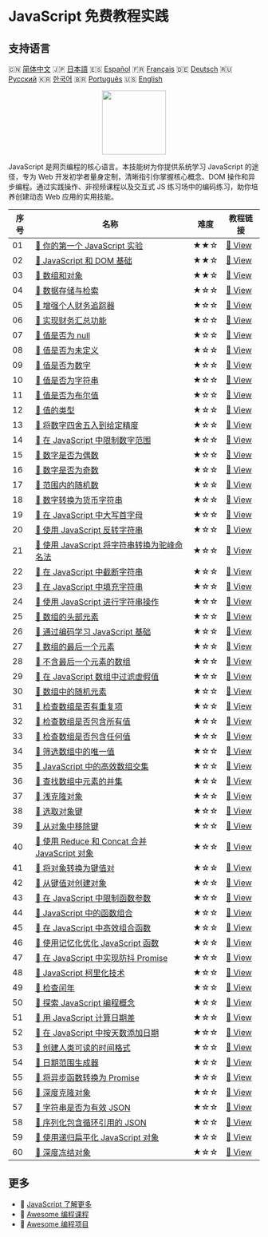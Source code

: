 # JavaScript 免费教程实践

## 支持语言

🇨🇳 [简体中文](README_zh.md) 🇯🇵 [日本語](README_ja.md) 🇪🇸 [Español](README_es.md) 🇫🇷 [Français](README_fr.md) 🇩🇪 [Deutsch](README_de.md) 🇷🇺 [Русский](README_ru.md) 🇰🇷 [한국어](README_ko.md) 🇧🇷 [Português](README_pt.md) 🇺🇸 [English](README.md) 

<div align="center">
<img width="128px" src="https://file.labex.io/path/ztG7iIXOkx2u.png">
</div>

JavaScript 是网页编程的核心语言。本技能树为你提供系统学习 JavaScript 的途径，专为 Web 开发初学者量身定制，清晰指引你掌握核心概念、DOM 操作和异步编程。通过实践操作、非视频课程以及交互式 JS 练习场中的编码练习，助你培养创建动态 Web 应用的实用技能。

|   序号 | 名称                                                                                                                                              | 难度   | 教程链接                                                                                                    |
|--------|---------------------------------------------------------------------------------------------------------------------------------------------------|--------|-------------------------------------------------------------------------------------------------------------|
|     01 | [📖 你的第一个 JavaScript 实验](https://labex.io/zh/tutorials/your-first-javascript-lab-92948)                                                    | ★★☆    | [🔗 View](https://labex.io/zh/tutorials/your-first-javascript-lab-92948)                                    |
|     02 | [📖 JavaScript 和 DOM 基础](https://labex.io/zh/tutorials/javascript-basic-javascript-and-dom-290729)                                             | ★★☆    | [🔗 View](https://labex.io/zh/tutorials/javascript-basic-javascript-and-dom-290729)                         |
|     03 | [📖 数组和对象](https://labex.io/zh/tutorials/javascript-arrays-and-objects-290728)                                                               | ★★☆    | [🔗 View](https://labex.io/zh/tutorials/javascript-arrays-and-objects-290728)                               |
|     04 | [📖 数据存储与检索](https://labex.io/zh/tutorials/javascript-data-storage-and-retrieval-290730)                                                   | ★☆☆    | [🔗 View](https://labex.io/zh/tutorials/javascript-data-storage-and-retrieval-290730)                       |
|     05 | [📖 增强个人财务追踪器](https://labex.io/zh/tutorials/javascript-enhancing-personal-finance-tracker-290731)                                       | ★☆☆    | [🔗 View](https://labex.io/zh/tutorials/javascript-enhancing-personal-finance-tracker-290731)               |
|     06 | [📖 实现财务汇总功能](https://labex.io/zh/tutorials/javascript-implementing-the-summary-290732)                                                   | ★☆☆    | [🔗 View](https://labex.io/zh/tutorials/javascript-implementing-the-summary-290732)                         |
|     07 | [📖 值是否为 null](https://labex.io/zh/tutorials/javascript-value-is-null-28429)                                                                  | ★☆☆    | [🔗 View](https://labex.io/zh/tutorials/javascript-value-is-null-28429)                                     |
|     08 | [📖 值是否为未定义](https://labex.io/zh/tutorials/javascript-value-is-undefined-28447)                                                            | ★☆☆    | [🔗 View](https://labex.io/zh/tutorials/javascript-value-is-undefined-28447)                                |
|     09 | [📖 值是否为数字](https://labex.io/zh/tutorials/javascript-value-is-number-28430)                                                                 | ★☆☆    | [🔗 View](https://labex.io/zh/tutorials/javascript-value-is-number-28430)                                   |
|     10 | [📖 值是否为字符串](https://labex.io/zh/tutorials/javascript-value-is-string-28444)                                                               | ★☆☆    | [🔗 View](https://labex.io/zh/tutorials/javascript-value-is-string-28444)                                   |
|     11 | [📖 值是否为布尔值](https://labex.io/zh/tutorials/javascript-value-is-boolean-28412)                                                              | ★☆☆    | [🔗 View](https://labex.io/zh/tutorials/javascript-value-is-boolean-28412)                                  |
|     12 | [📖 值的类型](https://labex.io/zh/tutorials/javascript-type-of-value-28673)                                                                       | ★☆☆    | [🔗 View](https://labex.io/zh/tutorials/javascript-type-of-value-28673)                                     |
|     13 | [📖 将数字四舍五入到给定精度](https://labex.io/zh/tutorials/round-number-to-given-precision-28605)                                                | ★☆☆    | [🔗 View](https://labex.io/zh/tutorials/round-number-to-given-precision-28605)                              |
|     14 | [📖 在 JavaScript 中限制数字范围](https://labex.io/zh/tutorials/javascript-clamping-numbers-in-javascript-28196)                                  | ★☆☆    | [🔗 View](https://labex.io/zh/tutorials/javascript-clamping-numbers-in-javascript-28196)                    |
|     15 | [📖 数字是否为偶数](https://labex.io/zh/tutorials/javascript-number-is-even-28419)                                                                | ★☆☆    | [🔗 View](https://labex.io/zh/tutorials/javascript-number-is-even-28419)                                    |
|     16 | [📖 数字是否为奇数](https://labex.io/zh/tutorials/javascript-number-is-odd-28433)                                                                 | ★☆☆    | [🔗 View](https://labex.io/zh/tutorials/javascript-number-is-odd-28433)                                     |
|     17 | [📖 范围内的随机数](https://labex.io/zh/tutorials/javascript-random-number-in-range-28574)                                                        | ★☆☆    | [🔗 View](https://labex.io/zh/tutorials/javascript-random-number-in-range-28574)                            |
|     18 | [📖 数字转换为货币字符串](https://labex.io/zh/tutorials/javascript-number-to-currency-string-28516)                                               | ★☆☆    | [🔗 View](https://labex.io/zh/tutorials/javascript-number-to-currency-string-28516)                         |
|     19 | [📖 在 JavaScript 中大写首字母](https://labex.io/zh/tutorials/javascript-capitalize-first-letter-in-javascript-28188)                             | ★☆☆    | [🔗 View](https://labex.io/zh/tutorials/javascript-capitalize-first-letter-in-javascript-28188)             |
|     20 | [📖 使用 JavaScript 反转字符串](https://labex.io/zh/tutorials/javascript-reverse-string-with-javascript-28600)                                    | ★☆☆    | [🔗 View](https://labex.io/zh/tutorials/javascript-reverse-string-with-javascript-28600)                    |
|     21 | [📖 使用 JavaScript 将字符串转换为驼峰命名法](https://labex.io/zh/tutorials/javascript-convert-strings-to-camelcase-with-javascript-28648)        | ★☆☆    | [🔗 View](https://labex.io/zh/tutorials/javascript-convert-strings-to-camelcase-with-javascript-28648)      |
|     22 | [📖 在 JavaScript 中截断字符串](https://labex.io/zh/tutorials/javascript-truncating-strings-in-javascript-28671)                                  | ★☆☆    | [🔗 View](https://labex.io/zh/tutorials/javascript-truncating-strings-in-javascript-28671)                  |
|     23 | [📖 在 JavaScript 中填充字符串](https://labex.io/zh/tutorials/javascript-padding-strings-in-javascript-28537)                                     | ★☆☆    | [🔗 View](https://labex.io/zh/tutorials/javascript-padding-strings-in-javascript-28537)                     |
|     24 | [📖 使用 JavaScript 进行字符串操作](https://labex.io/zh/tutorials/javascript-string-manipulation-with-javascript-28590)                           | ★☆☆    | [🔗 View](https://labex.io/zh/tutorials/javascript-string-manipulation-with-javascript-28590)               |
|     25 | [📖 数组的头部元素](https://labex.io/zh/tutorials/javascript-head-of-array-28145)                                                                 | ★☆☆    | [🔗 View](https://labex.io/zh/tutorials/javascript-head-of-array-28145)                                     |
|     26 | [📖 通过编码学习 JavaScript 基础](https://labex.io/zh/tutorials/javascript-javascript-fundamentals-through-coding-28156)                          | ★☆☆    | [🔗 View](https://labex.io/zh/tutorials/javascript-javascript-fundamentals-through-coding-28156)            |
|     27 | [📖 数组的最后一个元素](https://labex.io/zh/tutorials/javascript-last-array-element-28463)                                                        | ★☆☆    | [🔗 View](https://labex.io/zh/tutorials/javascript-last-array-element-28463)                                |
|     28 | [📖 不含最后一个元素的数组](https://labex.io/zh/tutorials/javascript-array-without-last-element-28163)                                            | ★☆☆    | [🔗 View](https://labex.io/zh/tutorials/javascript-array-without-last-element-28163)                        |
|     29 | [📖 在 JavaScript 数组中过滤虚假值](https://labex.io/zh/tutorials/javascript-filtering-falsy-values-in-javascript-arrays-28204)                   | ★☆☆    | [🔗 View](https://labex.io/zh/tutorials/javascript-filtering-falsy-values-in-javascript-arrays-28204)       |
|     30 | [📖 数组中的随机元素](https://labex.io/zh/tutorials/javascript-random-element-in-array-28153)                                                     | ★☆☆    | [🔗 View](https://labex.io/zh/tutorials/javascript-random-element-in-array-28153)                           |
|     31 | [📖 检查数组是否有重复项](https://labex.io/zh/tutorials/javascript-check-if-array-has-duplicates-28142)                                           | ★☆☆    | [🔗 View](https://labex.io/zh/tutorials/javascript-check-if-array-has-duplicates-28142)                     |
|     32 | [📖 检查数组是否包含所有值](https://labex.io/zh/tutorials/javascript-check-if-array-includes-all-values-28146)                                    | ★☆☆    | [🔗 View](https://labex.io/zh/tutorials/javascript-check-if-array-includes-all-values-28146)                |
|     33 | [📖 检查数组是否包含任何值](https://labex.io/zh/tutorials/javascript-check-if-array-includes-any-values-28147)                                    | ★☆☆    | [🔗 View](https://labex.io/zh/tutorials/javascript-check-if-array-includes-any-values-28147)                |
|     34 | [📖 筛选数组中的唯一值](https://labex.io/zh/tutorials/javascript-filter-unique-array-values-28299)                                                | ★☆☆    | [🔗 View](https://labex.io/zh/tutorials/javascript-filter-unique-array-values-28299)                        |
|     35 | [📖 JavaScript 中的高效数组交集](https://labex.io/zh/tutorials/javascript-efficient-array-intersection-in-javascript-28148)                       | ★☆☆    | [🔗 View](https://labex.io/zh/tutorials/javascript-efficient-array-intersection-in-javascript-28148)        |
|     36 | [📖 查找数组中元素的并集](https://labex.io/zh/tutorials/javascript-find-union-of-elements-on-an-array-28161)                                      | ★☆☆    | [🔗 View](https://labex.io/zh/tutorials/javascript-find-union-of-elements-on-an-array-28161)                |
|     37 | [📖 浅克隆对象](https://labex.io/zh/tutorials/javascript-shallow-clone-object-28613)                                                              | ★☆☆    | [🔗 View](https://labex.io/zh/tutorials/javascript-shallow-clone-object-28613)                              |
|     38 | [📖 选取对象键](https://labex.io/zh/tutorials/javascript-pick-object-keys-28544)                                                                  | ★☆☆    | [🔗 View](https://labex.io/zh/tutorials/javascript-pick-object-keys-28544)                                  |
|     39 | [📖 从对象中移除键](https://labex.io/zh/tutorials/javascript-omit-object-keys-28529)                                                              | ★☆☆    | [🔗 View](https://labex.io/zh/tutorials/javascript-omit-object-keys-28529)                                  |
|     40 | [📖 使用 Reduce 和 Concat 合并 JavaScript 对象](https://labex.io/zh/tutorials/javascript-merging-javascript-objects-with-reduce-and-concat-28495) | ★☆☆    | [🔗 View](https://labex.io/zh/tutorials/javascript-merging-javascript-objects-with-reduce-and-concat-28495) |
|     41 | [📖 将对象转换为键值对](https://labex.io/zh/tutorials/javascript-convert-object-to-pairs-28523)                                                   | ★☆☆    | [🔗 View](https://labex.io/zh/tutorials/javascript-convert-object-to-pairs-28523)                           |
|     42 | [📖 从键值对创建对象](https://labex.io/zh/tutorials/javascript-object-from-pairs-28519)                                                           | ★☆☆    | [🔗 View](https://labex.io/zh/tutorials/javascript-object-from-pairs-28519)                                 |
|     43 | [📖 在 JavaScript 中限制函数参数](https://labex.io/zh/tutorials/javascript-limiting-function-arguments-in-javascript-28322)                       | ★☆☆    | [🔗 View](https://labex.io/zh/tutorials/javascript-limiting-function-arguments-in-javascript-28322)         |
|     44 | [📖 JavaScript 中的函数组合](https://labex.io/zh/tutorials/javascript-function-composition-in-javascript-28208)                                   | ★☆☆    | [🔗 View](https://labex.io/zh/tutorials/javascript-function-composition-in-javascript-28208)                |
|     45 | [📖 在 JavaScript 中高效组合函数](https://labex.io/zh/tutorials/javascript-composing-functions-efficiently-in-javascript-28546)                   | ★☆☆    | [🔗 View](https://labex.io/zh/tutorials/javascript-composing-functions-efficiently-in-javascript-28546)     |
|     46 | [📖 使用记忆化优化 JavaScript 函数](https://labex.io/zh/tutorials/javascript-optimizing-javascript-functions-with-memoization-28494)              | ★☆☆    | [🔗 View](https://labex.io/zh/tutorials/javascript-optimizing-javascript-functions-with-memoization-28494)  |
|     47 | [📖 在 JavaScript 中实现防抖 Promise](https://labex.io/zh/tutorials/javascript-debouncing-promises-in-javascript-28257)                           | ★☆☆    | [🔗 View](https://labex.io/zh/tutorials/javascript-debouncing-promises-in-javascript-28257)                 |
|     48 | [📖 JavaScript 柯里化技术](https://labex.io/zh/tutorials/javascript-javascript-currying-techniques-28233)                                         | ★☆☆    | [🔗 View](https://labex.io/zh/tutorials/javascript-javascript-currying-techniques-28233)                    |
|     49 | [📖 检查闰年](https://labex.io/zh/tutorials/javascript-check-for-leap-year-28423)                                                                 | ★☆☆    | [🔗 View](https://labex.io/zh/tutorials/javascript-check-for-leap-year-28423)                               |
|     50 | [📖 探索 JavaScript 编程概念](https://labex.io/zh/tutorials/javascript-explore-javascript-programming-concepts-28247)                             | ★☆☆    | [🔗 View](https://labex.io/zh/tutorials/javascript-explore-javascript-programming-concepts-28247)           |
|     51 | [📖 用 JavaScript 计算日期差](https://labex.io/zh/tutorials/javascript-calculate-date-difference-in-javascript-28235)                             | ★☆☆    | [🔗 View](https://labex.io/zh/tutorials/javascript-calculate-date-difference-in-javascript-28235)           |
|     52 | [📖 在 JavaScript 中按天数添加日期](https://labex.io/zh/tutorials/javascript-add-date-by-days-in-javascript-28123)                                | ★☆☆    | [🔗 View](https://labex.io/zh/tutorials/javascript-add-date-by-days-in-javascript-28123)                    |
|     53 | [📖 创建人类可读的时间格式](https://labex.io/zh/tutorials/javascript-create-human-readable-time-formatting-28316)                                 | ★☆☆    | [🔗 View](https://labex.io/zh/tutorials/javascript-create-human-readable-time-formatting-28316)             |
|     54 | [📖 日期范围生成器](https://labex.io/zh/tutorials/javascript-date-range-generator-28248)                                                          | ★☆☆    | [🔗 View](https://labex.io/zh/tutorials/javascript-date-range-generator-28248)                              |
|     55 | [📖 将异步函数转换为 Promise](https://labex.io/zh/tutorials/javascript-asynchronous-functions-to-promises-28559)                                  | ★☆☆    | [🔗 View](https://labex.io/zh/tutorials/javascript-asynchronous-functions-to-promises-28559)                |
|     56 | [📖 深度克隆对象](https://labex.io/zh/tutorials/javascript-deep-clone-object-28260)                                                               | ★☆☆    | [🔗 View](https://labex.io/zh/tutorials/javascript-deep-clone-object-28260)                                 |
|     57 | [📖 字符串是否为有效 JSON](https://labex.io/zh/tutorials/javascript-string-is-valid-json-28449)                                                   | ★☆☆    | [🔗 View](https://labex.io/zh/tutorials/javascript-string-is-valid-json-28449)                              |
|     58 | [📖 序列化包含循环引用的 JSON](https://labex.io/zh/tutorials/javascript-stringify-circular-json-28629)                                            | ★☆☆    | [🔗 View](https://labex.io/zh/tutorials/javascript-stringify-circular-json-28629)                           |
|     59 | [📖 使用递归扁平化 JavaScript 对象](https://labex.io/zh/tutorials/javascript-flatten-javascript-object-with-recursion-28312)                      | ★☆☆    | [🔗 View](https://labex.io/zh/tutorials/javascript-flatten-javascript-object-with-recursion-28312)          |
|     60 | [📖 深度冻结对象](https://labex.io/zh/tutorials/javascript-deep-freeze-object-28263)                                                              | ★☆☆    | [🔗 View](https://labex.io/zh/tutorials/javascript-deep-freeze-object-28263)                                |

## 更多

- 🔗 [JavaScript 了解更多](https://labex.io/zh/skilltrees/javascript)
- 🔗 [Awesome 编程课程](https://github.com/labex-labs/awesome-programming-courses)
- 🔗 [Awesome 编程项目](https://github.com/labex-labs/awesome-programming-projects)

